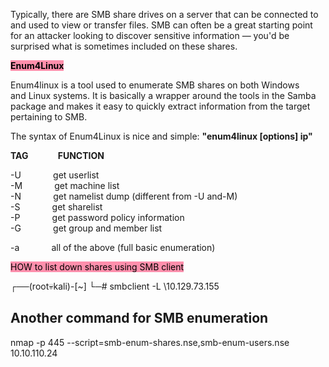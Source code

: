 Typically, there are SMB share drives on a server that can be connected to and used to view or transfer files. 
SMB can often be a great starting point for an attacker looking to discover sensitive information — you'd be surprised what is sometimes included on these shares.

<mark style="background: #FF5582A6;">**Enum4Linux**</mark>

Enum4linux is a tool used to enumerate SMB shares on both Windows and Linux systems. It is basically a wrapper around the tools in the Samba package and makes it easy to quickly extract information from the target pertaining to SMB.

The syntax of Enum4Linux is nice and simple: **"enum4linux [options] ip"**


**TAG**            **FUNCTION**  

-U             get userlist  
-M             get machine list  
-N             get namelist dump (different from -U and-M)  
-S             get sharelist  
-P             get password policy information  
-G             get group and member list

-a             all of the above (full basic enumeration)

<mark style="background: #FF5582A6;">HOW to list down shares using SMB client</mark>


┌──(root💀kali)-[~]
└─# smbclient -L \\10.129.73.155  


## Another command for SMB enumeration



nmap -p 445 --script=smb-enum-shares.nse,smb-enum-users.nse 10.10.110.24